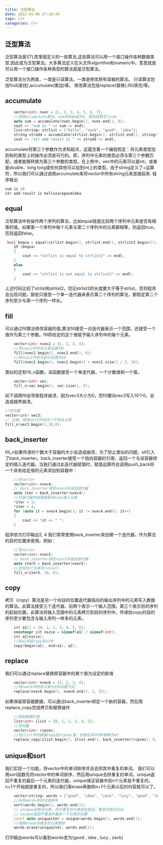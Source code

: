 ```yaml
---
title: 泛型算法
date: 2022-01-06 17:10:44
tags: C++
categories: C++
---
```

## 泛型算法
泛型算法是STL库里面定义的一些算法,这些算法可以用一个接口操作各种数据类型,因此成为泛型算法。大多算法定义在头文件algorithm和numeric中。意思就是可以用一个接口操作各种类型的算法就是泛型算法。
<!--more-->
泛型算法分为两类，一类是只读算法，一类是修改原有容器的算法。
只读算法包括find(查找),accumulate(累加)等。
修改算法包括replace(替换),fill(填充)等。
## accumulate
``` cpp
    vector<int> nvec = {1, 2, 3, 4, 5, 6, 7};
    //调用accumulate累加，sum的初始值为0，累加结果写入sum
    auto sum = accumulate(nvec.begin(), nvec.end(), 0);
    cout << "sum is " << sum << endl;
    list<string> strlist = {"hello", "zack", "good", "idea"};
    string stradd = accumulate(strlist.begin(), strlist.end(), string(""));
    cout << "str add result is " << stradd << endl;
```
accumulate将第三个参数作为求和起点，这蕴含着一个编程假定：将元素类型加到和的类型上的操作必须是可行的。即，序列中元素的类型必须与第三个参数匹配，或者能够转换为第三个参数的类型。在上例中，vec中的元素可以是int，或者是double、long long或任何其他可以加到int上的类型。由于string定义了+运算符，所以我们可以通过调用accumulate来将vector中所有string元素连接起来.
程序输出
``` cpp
sum is 28
str add result is hellozackgoodidea
```
## equal
泛型算法中有操作两个序列的算法，比如equal就是比较两个序列中元素是否有相等的值，如果第一个序列中每个元素与第二个序列中的元素都相等，则返回true，否则返回false。
``` cpp
 bool bequa = equal(strlist.begin(), strlist.end(), strlist2.begin());
    if (bequa)
    {
        cout << "strlist is equal to strlist2" << endl;
    }
    else
    {
        cout << "strlist is not equal to strlist2" << endl;
    }
```
上述代码比较了strlist和strlist2，切记strlist2的长度要大于等于strlist，否则程序会出现问题。那些只接受一个单一迭代器来表示第二个序列的算法，都假定第二个序列至少与第一个序列一样长。
## fill
可以通过fill算法修改容器的值,算法fill接受一对迭代器表示一个范围，还接受一个值作为第三个参数。fill将给定的这个值赋予输入序列中的每个元素。
``` cpp
    vector<int> nvec2 = {1, 2, 3, 4};
    //将nvec2中所有元素设置为0
    fill(nvec2.begin(), nvec2.end(), 0);
    //将nvec2中前半部分设置为10
    fill(nvec2.begin(), nvec2.begin() + nvec2.size() / 2, 10);
```
类似的还有fill_n函数，该函数接受一个单迭代器，一个计数值和一个值。
``` cpp
    vector<int> vec;
    fill_n(vec.begin(), vec.size(), 0);
```
如下调用fill会导致程序崩溃，因为vec3大小为0，而fill要向vec3写入10个0，会造成越界崩溃。
``` cpp
//空向量
vector<int> vec3;
// 灾难，修改vec3中的10个不存在元素
fill_n(vec3.begin(),10,0);
```
## back_inserter
fill_n如果传递的个数大于容器的大小会造成崩溃，为了防止类似的问题，stl引入了back_inserter。back_inserter接受一个指向容器的引用，返回一个与该容器绑定的插入迭代器。当我们通过此迭代器赋值时，赋值运算符会调用push_back将一个具有给定值的元素添加到容器中：
``` cpp
    //空vector
    vector<int> nvec4;
    // back_inserter绑定nvec4并返回迭代器
    auto iter = back_inserter(nvec4);
    //对迭代器的赋值就是对nvec插入元素
    *iter = 2;
    *iter = 4;
    for (auto it = nvec4.begin(); it != nvec4.end(); it++)
    {
        cout << *it << " ";
    }
```
程序依次打印输出2, 4
我们常常使用back_inserter来创建一个迭代器，作为算法的目的位置来使用。例如：
``` cpp
    //空vector
    vector<int> nvec5;
    // back_inserter绑定nvec5并返回迭代器
    auto iter5 = back_inserter(nvec5);
    //添加10个元素写入nvec5
    fill_n(iter5, 10, 0);
```
## copy
拷贝（copy）算法是另一个向目的位置迭代器指向的输出序列中的元素写入数据的算法。此算法接受三个迭代器，前两个表示一个输入范围，第三个表示目的序列的起始位置。此算法将输入范围中的元素拷贝到目的序列中。传递给copy的目的序列至少要包含与输入序列一样多的元素。
``` cpp
    int a1[] = {0, 1, 2, 3, 4, 5, 6};
    constexpr int nszie = sizeof(a1) / sizeof(int);
    int a2[nszie];
    //将a1内容copy到a2中
    copy(begin(a1), end(a1), a2);
```
## replace
我们可以通过replace替换原容器中的某个值为设定的新值
``` cpp
    vector<int> nvec6 = {1, 2, 3, 4};
    //将nvec6中所有元素为3的设置为32
    replace(nvec6.begin(), nvec6.end(), 3, 32);
```
如果保留原容器数据，可以通过back_inserter绑定一个新的容器，然后用replace_copy完成拷贝和替换操作
``` cpp
    //原始数据列表
    list<int> ilist = {0, 1, 2, 3, 4, 5};
    //空向量
    vector<int> rcpvec;
    //将ilist中的数据copy到rcpvec里，但是将其中的0替换为42
    replace_copy(ilist.begin(), ilist.end(), back_inserter(rcpvec), 0, 42);
```
## unique和sort
我们实现一个功能，将vector中的单词排序并且去除其中重复的单词。
我们可以用sort函数先将vector中的单词排序，然后用unique去除重复的单词，unique返回不重复的最后一个元素的迭代器，unique保证容器中前n个元素是不重复的，n+1个开始就是重复的，所以我们用erase再删除n+1个元素以后的内容就可以了。
``` cpp
    vector<string> words = {"good", "idea", "zack", "lucy", "good", "idea"};
    //先将words中的词语排序
    sort(words.begin(), words.end());
    // unique会移动元素，将不重复的元素放在前边，重复的放在后边
    // unique返回不重复的最后一个元素的位置
    const auto uniqueiter = unique(words.begin(), words.end());
    //调用erase将重复的元素删除
    words.erase(uniqueiter, words.end());
```
打印输出words可以看到words变为{good , idea , lucy , zack}